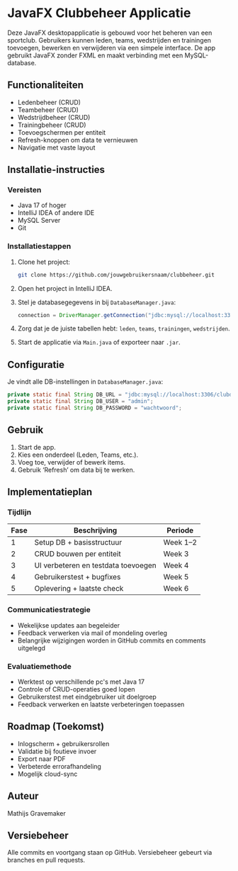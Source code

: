 # JavaFX Clubbeheer Applicatie

Deze JavaFX desktopapplicatie is gebouwd voor het beheren van een sportclub. Gebruikers kunnen leden, teams, wedstrijden en trainingen toevoegen, bewerken en verwijderen via een simpele interface. De app gebruikt JavaFX zonder FXML en maakt verbinding met een MySQL-database.

## Functionaliteiten

- Ledenbeheer (CRUD)
- Teambeheer (CRUD)
- Wedstrijdbeheer (CRUD)
- Trainingbeheer (CRUD)
- Toevoegschermen per entiteit
- Refresh-knoppen om data te vernieuwen
- Navigatie met vaste layout

## Installatie-instructies

### Vereisten

- Java 17 of hoger
- IntelliJ IDEA of andere IDE
- MySQL Server
- Git

### Installatiestappen

1. Clone het project:
   ```bash
   git clone https://github.com/jouwgebruikersnaam/clubbeheer.git
   ```

2. Open het project in IntelliJ IDEA.

3. Stel je databasegegevens in bij `DatabaseManager.java`:
   ```java
   connection = DriverManager.getConnection("jdbc:mysql://localhost:3306/clubdb", "root", "jouwwachtwoord");
   ```

4. Zorg dat je de juiste tabellen hebt: `leden`, `teams`, `trainingen`, `wedstrijden`.

5. Start de applicatie via `Main.java` of exporteer naar `.jar`.

## Configuratie

Je vindt alle DB-instellingen in `DatabaseManager.java`:
```java
private static final String DB_URL = "jdbc:mysql://localhost:3306/clubdb";
private static final String DB_USER = "admin";
private static final String DB_PASSWORD = "wachtwoord";
```

## Gebruik

1. Start de app.
2. Kies een onderdeel (Leden, Teams, etc.).
3. Voeg toe, verwijder of bewerk items.
4. Gebruik ‘Refresh’ om data bij te werken.

## Implementatieplan

### Tijdlijn

| Fase | Beschrijving                          | Periode        |
|------|---------------------------------------|----------------|
| 1    | Setup DB + basisstructuur             | Week 1–2       |
| 2    | CRUD bouwen per entiteit              | Week 3         |
| 3    | UI verbeteren en testdata toevoegen   | Week 4         |
| 4    | Gebruikerstest + bugfixes             | Week 5         |
| 5    | Oplevering + laatste check            | Week 6         |

### Communicatiestrategie

- Wekelijkse updates aan begeleider
- Feedback verwerken via mail of mondeling overleg
- Belangrijke wijzigingen worden in GitHub commits en comments uitgelegd

### Evaluatiemethode

- Werktest op verschillende pc's met Java 17
- Controle of CRUD-operaties goed lopen
- Gebruikerstest met eindgebruiker uit doelgroep
- Feedback verwerken en laatste verbeteringen toepassen

## Roadmap (Toekomst)

- Inlogscherm + gebruikersrollen
- Validatie bij foutieve invoer
- Export naar PDF
- Verbeterde errorafhandeling
- Mogelijk cloud-sync

## Auteur

Mathijs Gravemaker

## Versiebeheer

Alle commits en voortgang staan op GitHub. Versiebeheer gebeurt via branches en pull requests.